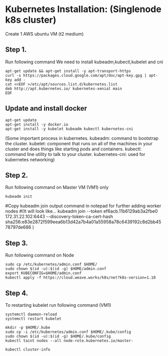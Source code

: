 # Kubernetes Installation: (Singlenode k8s cluster)
 Create 1 AWS ubuntu VM (t2 medium)

## Step 1.
 Run following command We need to install kubeadm,kubectl,kubelet and cni

```
apt-get update && apt-get install -y apt-transport-https
curl -s https://packages.cloud.google.com/apt/doc/apt-key.gpg | apt-key add -
cat <<EOF >/etc/apt/sources.list.d/kubernetes.list
deb http://apt.kubernetes.io/ kubernetes-xenial main
EOF
```

## Update and install docker
```
apt-get update
apt-get install -y docker.io
apt-get install -y kubelet kubeadm kubectl kubernetes-cni

```

(Some important process in kubernetes.
kubeadm: command to bootstrap the cluster.
kubelet: component that runs on all of the machines in your cluster and does things like starting pods and containers.
kubectl: command line utility to talk to your cluster.
kubernetes-cni: used for kubernetes networking)


## Step 2. 
Run following command on Master VM (VM1) only
```
kubeadm init

```
#Copy kubeadm join output command in notepad for further adding worker nodes 
#(It will look like... kubeadm join --token ef6acb.11b6129ab3a2fbe0 172.31.22.102:6443 --discovery-token-ca-cert-hash sha256:e83e2872f599eea6b13d42a7b4a01a55958a78c6439192c8d2bb4578797de686 )

## Step 3.
Run following command on Node
```
sudo cp /etc/kubernetes/admin.conf $HOME/
sudo chown $(id -u):$(id -g) $HOME/admin.conf
export KUBECONFIG=$HOME/admin.conf
kubectl apply -f https://cloud.weave.works/k8s/net?k8s-version=1.10
```

## Step 4.
To restarting kubelet run following command (VM1)
```
systemctl daemon-reload
systemctl restart kubelet

mkdir -p $HOME/.kube
sudo cp -i /etc/kubernetes/admin.conf $HOME/.kube/config
sudo chown $(id -u):$(id -g) $HOME/.kube/config
kubectl taint nodes --all node-role.kubernetes.io/master-

kubectl cluster-info
```

